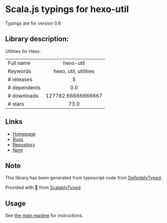 
# Scala.js typings for hexo-util

Typings are for version 0.6

## Library description:
Utilities for Hexo.

|                    |                 |
| ------------------ | :-------------: |
| Full name          | hexo-util |
| Keywords           | hexo, util, utilities |
| # releases         | 5 |
| # dependents       | 0.0 |
| # downloads        | 127782.66666666667 |
| # stars            | 73.0 |

## Links
- [Homepage](https://hexo.io/)
- [Bugs](https://github.com/hexojs/hexo-util/issues)
- [Repository](https://github.com/hexojs/hexo-util)
- [Npm](https://www.npmjs.com/package/hexo-util)
    


## Note
This library has been generated from typescript code from [DefinitelyTyped](https://definitelytyped.org).

Provided with :purple_heart: from [ScalablyTyped](https://github.com/oyvindberg/ScalablyTyped)

## Usage
See [the main readme](../../readme.md) for instructions.


